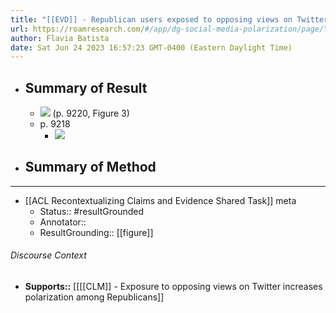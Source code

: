 ```yaml
---
title: "[[EVD]] - Republican users exposed to opposing views on Twitter had an increase in conservatism between 0.11 and 0.59 standard deviations  - [[@bailExposureOpposingViews2018]]"
url: https://roamresearch.com/#/app/dg-social-media-polarization/page/YnZuD0iG2
author: Flavia Batista
date: Sat Jun 24 2023 16:57:23 GMT-0400 (Eastern Daylight Time)
---
```


- ## Summary of Result
    - ![](https://firebasestorage.googleapis.com/v0/b/firescript-577a2.appspot.com/o/imgs%2Fapp%2Fdg-social-media-polarization%2FGzMgtm9mFl.46.10%20PM.png?alt=media&token=cf34d452-db99-4342-86d4-bb3775ecbbd1) (p. 9220, Figure 3)
    - p. 9218
        - ![](https://firebasestorage.googleapis.com/v0/b/firescript-577a2.appspot.com/o/imgs%2Fapp%2Fdg-social-media-polarization%2FmE3RQUNZn9.28.28%20PM.png?alt=media&token=192763ba-c928-41ba-8487-7105ae2e81e6)
- ## Summary of Method
- ---
- [[ACL Recontextualizing Claims and Evidence Shared Task]] meta
    - Status:: #resultGrounded
    - Annotator::
    - ResultGrounding:: [[figure]]

###### Discourse Context

- **Supports::** [[[[CLM]] - Exposure to opposing views on Twitter increases polarization among Republicans]]

